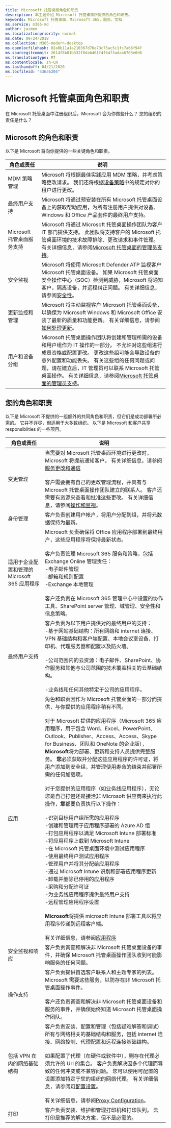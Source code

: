 ```yaml
---
title: Microsoft 托管桌面角色和职责
description: 本主题介绍 Microsoft 托管桌面所提供的角色和职责。
keywords: Microsoft 托管桌面，Microsoft 365，服务，文档
ms.service: m365-md
author: jaimeo
ms.localizationpriority: normal
ms.date: 09/24/2018
ms.collection: M365-modern-desktop
ms.openlocfilehash: 02a0b11a1a210367d76e73c75ac5c1fc7a66f94f
ms.sourcegitcommit: 2614f8b81b332f8dab461f4f64f3adaa6703e0d6
ms.translationtype: MT
ms.contentlocale: zh-CN
ms.lasthandoff: 04/21/2020
ms.locfileid: "43636204"
---
```

# <a name="microsoft-managed-desktop-roles-and-responsibilities"></a>Microsoft 托管桌面角色和职责


<!--This topic is the target for a "Learn more" link in the Admin Portal (aka.ms/admin-access); do not delete.-->
<!-- from Roles and responsibilities -->

在 Microsoft 托管桌面中注册组织后，Microsoft 会为你做些什么？ 您的组织的责任是什么？

## <a name="microsofts-roles-and-responsibilities"></a>Microsoft 的角色和职责

以下是 Microsoft 将向你提供的一些关键角色和职责。

角色或责任 | 说明
--- | ---
MDM 策略管理 | Microsoft 将根据最佳实践应用 MDM 策略，并考虑策略更改请求。 我们还将根据[设备策略](../service-description/device-policies.md)中的规定对你的租户进行更改。
最终用户支持 | Microsoft 将通过预安装在所有 Microsoft 托管桌面设备上的获取帮助应用，为所有注册用户提供对设备、Windows 和 Office 产品套件的最终用户支持。 
Microsoft 托管桌面服务支持 | Microsoft 将通过 Microsoft 托管桌面操作团队为客户 IT 部门提供支持。 此团队将支持客户的 Microsoft 托管桌面环境的技术故障排除、更改请求和事件管理。 有关详细信息，请参阅[Microsoft 托管桌面的管理员支持](../working-with-managed-desktop/admin-support.md)。
安全监视 | Microsoft 将使用 Microsoft Defender ATP 监视客户 Microsoft 托管桌面设备。 如果 Microsoft 托管桌面安全操作中心（SOC）检测到威胁，Microsoft 将通知客户，隔离设备，并远程纠正问题。 有关详细信息，请参阅[安全性](../service-description/security.md)。
更新监控和管理 | Microsoft 将主动监视客户 Microsoft 托管桌面设备，以确保为 Microsoft Windows 和 Microsoft Office 安装了最新的质量和功能更新。 有关详细信息，请参阅[如何处理更新](../service-description/updates.md)。
用户和设备分组 | Microsoft 托管桌面操作团队将创建和管理所需的设备和用户组作为 IT 操作的一部分。 不允许对这些组进行成员资格或配置更改。 更改这些组可能会导致设备的意外配置和功能丢失。 有关这些组的任何问题或问题，请在建立后，IT 管理员可以联系 Microsoft 托管桌面操作。 有关详细信息，请参阅[Microsoft 托管桌面的管理员支持](../working-with-managed-desktop/admin-support.md)。

## <a name="your-roles-and-responsibilities"></a>您的角色和职责

以下是 Microsoft 不提供的一组额外的共同角色和职责，但它们是成功部署所必需的。 它并不详尽，但适用于大多数组织。 以下是 Microsoft 和客户共享 responsibilties 的一些项目。 

角色或责任 | 说明
--- | ---
变更管理 | 当需要对 Microsoft 托管桌面环境进行更改时，Microsoft 将提前通知客户。 有关详细信息，请参阅[服务更改和通信](../service-description/servicechanges.md)<br><br>客户需要拥有自己的更改管理流程，并具有与 Microsoft 托管桌面操作团队建立的联系人。 客户还需要有资源来查看和批准这些更改。 有关详细信息，请参阅[操作和监视](../service-description/operations-and-monitoring.md)。  
身份管理 | 客户负责创建用户帐户，将用户分配到组，并将元数据保持为最新。 
适用于企业配置和管理的 Microsoft 365 应用程序 | Microsoft 负责确保将 Office 应用程序部署到最终用户，这些应用程序将保持最新状态。 <br><br> 客户负责管理 Microsoft 365 服务和策略，包括 Exchange Online 管理责任：<br>-电子邮件管理<br>-邮箱和规则配置<br>-Exchange 本地管理<br><br>客户还负责在 Microsoft 365 管理中心中设置的协作工具、SharePoint server 管理、域管理、安全性和信息策略。 
最终用户支持 | 客户负责为以下用户提供对的最终用户的支持： <br>-基于网站基础结构：所有网络和 internet 连接、VPN 基础结构和客户端配置、本地会议室设备、打印机、代理服务器和配置以及防火墙。<br><br>-公司范围内的云资源：电子邮件、SharePoint、协作服务和其他与公司范围的技术覆盖相关的云基础结构。<br><br>-业务线和任何其他特定于公司的应用程序。
应用 | 角色和职责因作为 Microsoft 托管桌面的一部分而提供，与你提供的应用程序稍有不同。 <br><br>对于 Microsoft 提供的应用程序（Microsoft 365 应用程序，用于包含 Word、Excel、PowerPoint、Outlook、Publisher、Access、Access、Skype for Business、团队和 OneNote 的企业版）， **Microsoft**将为部署、更新和支持人员提供完整服务。 **您**必须获取并分配这些应用程序的许可证，将用户添加到安全组，并管理使用寿命的结束并部署所需的任何加载项。<br><br>对于您提供的应用程序（如业务线应用程序），无论您是自己打包还是接洽非 Microsoft 供应商来执行此操作，**您**都要负责执行以下操作： <br><br>-识别目标用户组所需的应用程序<br>-创建和管理用于应用程序部署的 Azure AD 组<br>-打包应用程序以满足 Microsoft Intune 部署标准<br>-将应用程序上载到 Microsoft Intune<br>-在 Microsoft 托管桌面环境中测试应用程序<br>-使用最终用户测试应用程序<br>-管理用户并将其分配给应用程序<br>-通过 Microsoft Intune 识别和部署应用程序更新<br>-卸载并删除已停用的应用程序<br>-采购和分配许可证<br>-为业务线应用程序提供最终用户支持<br>-远程管理应用程序设置<br><br>**Microsoft**将提供 microsoft Intune 部署工具以将应用程序传递到远程客户端。<br><br>有关详细信息，请参阅[应用程序](../get-ready/apps.md)
安全监视和响应 | 客户负责调查和解决非 Microsoft 托管桌面设备的事件，并确保 Microsoft 托管桌面操作团队收到可能影响服务的任何问题。
操作支持 | 客户负责提供首选客户联系人和主题专家的列表。 Microsoft 需要这些服务，以防存在非 Microsoft 托管桌面操作事件。 <br><br>客户还负责调查和解决非 Microsoft 托管桌面设备和服务的事件，并确保始终知道 Microsoft 托管桌面操作团队。
包括 VPN 在内的网络基础结构 | 客户负责安装、配置和管理（包括疑难解答和调试）所有与网络相关的基础结构和服务，包括 internet 连接、网络控制、代理配置和远程连接基础结构。<br><br>如果配置了代理（在硬件或软件中），则存在代理必须允许的 Url 的集合。 客户负责解决因多个代理而导致的任何冲突或不兼容问题。 您可以使用可配置的设置添加特定于您的组织的网络代理。 有关详细信息，请参阅[可配置设置](../working-with-managed-desktop/config-setting-ref.md#proxy)。<br><br>有关详细信息，请参阅[Proxy Configuration](../get-ready/network.md)。
打印 | 客户负责安装、维护和管理打印机和打印队列。 云打印是推荐的解决方案，但不是必需的。 




